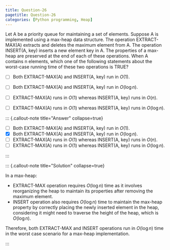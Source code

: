 ```yaml
---
title: Question-26
pagetitle: Question-26
categories: [Python programming, Heap]
---
```


Let A be a priority queue for maintaining a set of elements. Suppose A is implemented using a max-heap data structure. The operation EXTRACT-MAX(A) extracts and deletes the maximum element from A. The operation INSERT(A, key) inserts a new element key in A. The properties of a max-heap are preserved at the end of each of these operations. When A contains n elements, which one of the following statements about the worst-case running time of these two operations is TRUE?

- [ ] Both EXTRACT-MAX(A) and INSERT(A, key) run in $O(1)$.
- [ ] Both EXTRACT-MAX(A) and INSERT(A, key) run in $O(\log n)$.
- [ ] EXTRACT-MAX(A) runs in $O(1)$ whereas INSERT(A, key) runs in $O(n)$.
- [ ] EXTRACT-MAX(A) runs in $O(1)$ whereas INSERT(A, key) runs in $O(\log n)$.



::: {.callout-note title="Answer" collapse=true}

- [ ] Both EXTRACT-MAX(A) and INSERT(A, key) run in $O(1)$.
- [x] Both EXTRACT-MAX(A) and INSERT(A, key) run in $O(\log n)$.
- [ ] EXTRACT-MAX(A) runs in $O(1)$ whereas INSERT(A, key) runs in $O(n)$.
- [ ] EXTRACT-MAX(A) runs in $O(1)$ whereas INSERT(A, key) runs in $O(\log n)$.

:::



::: {.callout-note title="Solution" collapse=true}

In a max-heap:
- EXTRACT-MAX operation requires $O(\log n)$ time as it involves reorganizing the heap to maintain its properties after removing the maximum element.
- INSERT operation also requires $O(\log n)$ time to maintain the max-heap property by correctly placing the newly inserted element in the heap, considering it might need to traverse the height of the heap, which is $O(\log n)$.

Therefore, both EXTRACT-MAX and INSERT operations run in $O(\log n)$ time in the worst case scenario for a max-heap implementation.

:::